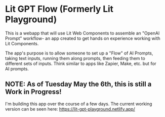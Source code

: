 # Lit GPT Flow (Formerly Lit Playground)

This is a webapp that will use Lit Web Components to assemble an "OpenAI Prompt" workflow- an app created to get hands on experience working with Lit Components.

The app's purpose is to allow someone to set up a "Flow" of AI Prompts, taking text inputs, running them along prompts, then feeding them to different sets of inputs.
Think similar to apps like Zapier, Make, etc. but for AI prompts.

## NOTE: As of Tuesday May the 6th, this is still a Work in Progress!

I'm building this app over the course of a few days. The current working version can be seen here: https://lit-gpt-playground.netlify.app/
